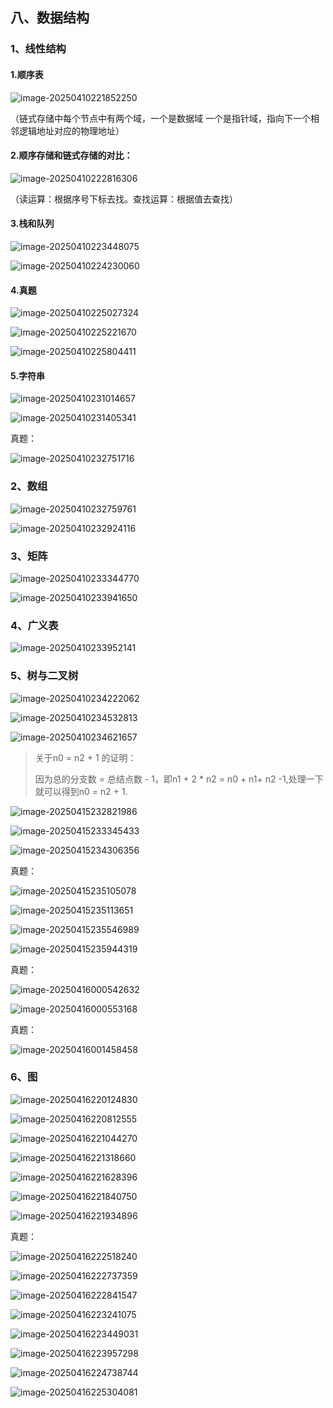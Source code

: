 ## 八、数据结构

### 1、线性结构

#### 1.顺序表

![image-20250410221852250](%E5%85%AB%E3%80%81%E6%95%B0%E6%8D%AE%E7%BB%93%E6%9E%84.assets/image-20250410221852250.png)

（链式存储中每个节点中有两个域，一个是数据域 一个是指针域，指向下一个相邻逻辑地址对应的物理地址）



#### 2.顺序存储和链式存储的对比：

![image-20250410222816306](%E5%85%AB%E3%80%81%E6%95%B0%E6%8D%AE%E7%BB%93%E6%9E%84.assets/image-20250410222816306.png)

（读运算：根据序号下标去找。查找运算：根据值去查找）



#### 3.栈和队列

![image-20250410223448075](%E5%85%AB%E3%80%81%E6%95%B0%E6%8D%AE%E7%BB%93%E6%9E%84.assets/image-20250410223448075.png)

![image-20250410224230060](%E5%85%AB%E3%80%81%E6%95%B0%E6%8D%AE%E7%BB%93%E6%9E%84.assets/image-20250410224230060.png)



#### 4.真题

![image-20250410225027324](%E5%85%AB%E3%80%81%E6%95%B0%E6%8D%AE%E7%BB%93%E6%9E%84.assets/image-20250410225027324.png)



![image-20250410225221670](%E5%85%AB%E3%80%81%E6%95%B0%E6%8D%AE%E7%BB%93%E6%9E%84.assets/image-20250410225221670.png)

![image-20250410225804411](%E5%85%AB%E3%80%81%E6%95%B0%E6%8D%AE%E7%BB%93%E6%9E%84.assets/image-20250410225804411.png)



#### 5.字符串

![image-20250410231014657](%E5%85%AB%E3%80%81%E6%95%B0%E6%8D%AE%E7%BB%93%E6%9E%84.assets/image-20250410231014657.png)

![image-20250410231405341](%E5%85%AB%E3%80%81%E6%95%B0%E6%8D%AE%E7%BB%93%E6%9E%84.assets/image-20250410231405341.png)

真题：

![image-20250410232751716](%E5%85%AB%E3%80%81%E6%95%B0%E6%8D%AE%E7%BB%93%E6%9E%84.assets/image-20250410232751716.png)





### 2、数组

![image-20250410232759761](%E5%85%AB%E3%80%81%E6%95%B0%E6%8D%AE%E7%BB%93%E6%9E%84.assets/image-20250410232759761.png)

![image-20250410232924116](%E5%85%AB%E3%80%81%E6%95%B0%E6%8D%AE%E7%BB%93%E6%9E%84.assets/image-20250410232924116.png)

### 3、矩阵

![image-20250410233344770](%E5%85%AB%E3%80%81%E6%95%B0%E6%8D%AE%E7%BB%93%E6%9E%84.assets/image-20250410233344770.png)

![image-20250410233941650](%E5%85%AB%E3%80%81%E6%95%B0%E6%8D%AE%E7%BB%93%E6%9E%84.assets/image-20250410233941650.png)

### 4、广义表

![image-20250410233952141](%E5%85%AB%E3%80%81%E6%95%B0%E6%8D%AE%E7%BB%93%E6%9E%84.assets/image-20250410233952141.png)



### 5、树与二叉树

![image-20250410234222062](%E5%85%AB%E3%80%81%E6%95%B0%E6%8D%AE%E7%BB%93%E6%9E%84.assets/image-20250410234222062.png)

![image-20250410234532813](%E5%85%AB%E3%80%81%E6%95%B0%E6%8D%AE%E7%BB%93%E6%9E%84.assets/image-20250410234532813.png)

![image-20250410234621657](%E5%85%AB%E3%80%81%E6%95%B0%E6%8D%AE%E7%BB%93%E6%9E%84.assets/image-20250410234621657.png)

>  关于n0 = n2 + 1 的证明：
>
> 因为总的分支数 = 总结点数 - 1，即n1 + 2 * n2 = n0 + n1+ n2 -1,处理一下就可以得到n0 = n2 + 1.



![image-20250415232821986](%E5%85%AB%E3%80%81%E6%95%B0%E6%8D%AE%E7%BB%93%E6%9E%84.assets/image-20250415232821986.png)



![image-20250415233345433](%E5%85%AB%E3%80%81%E6%95%B0%E6%8D%AE%E7%BB%93%E6%9E%84.assets/image-20250415233345433.png)



![image-20250415234306356](%E5%85%AB%E3%80%81%E6%95%B0%E6%8D%AE%E7%BB%93%E6%9E%84.assets/image-20250415234306356.png)



真题：

![image-20250415235105078](%E5%85%AB%E3%80%81%E6%95%B0%E6%8D%AE%E7%BB%93%E6%9E%84.assets/image-20250415235105078.png)



![image-20250415235113651](%E5%85%AB%E3%80%81%E6%95%B0%E6%8D%AE%E7%BB%93%E6%9E%84.assets/image-20250415235113651.png)



![image-20250415235546989](%E5%85%AB%E3%80%81%E6%95%B0%E6%8D%AE%E7%BB%93%E6%9E%84.assets/image-20250415235546989.png)

![image-20250415235944319](%E5%85%AB%E3%80%81%E6%95%B0%E6%8D%AE%E7%BB%93%E6%9E%84.assets/image-20250415235944319.png)

 

真题：

![image-20250416000542632](%E5%85%AB%E3%80%81%E6%95%B0%E6%8D%AE%E7%BB%93%E6%9E%84.assets/image-20250416000542632.png)



![image-20250416000553168](%E5%85%AB%E3%80%81%E6%95%B0%E6%8D%AE%E7%BB%93%E6%9E%84.assets/image-20250416000553168.png)



真题：

![image-20250416001458458](%E5%85%AB%E3%80%81%E6%95%B0%E6%8D%AE%E7%BB%93%E6%9E%84.assets/image-20250416001458458.png)



### 6、图

![image-20250416220124830](%E5%85%AB%E3%80%81%E6%95%B0%E6%8D%AE%E7%BB%93%E6%9E%84.assets/image-20250416220124830.png)

![image-20250416220812555](%E5%85%AB%E3%80%81%E6%95%B0%E6%8D%AE%E7%BB%93%E6%9E%84.assets/image-20250416220812555.png)

![image-20250416221044270](%E5%85%AB%E3%80%81%E6%95%B0%E6%8D%AE%E7%BB%93%E6%9E%84.assets/image-20250416221044270.png)

![image-20250416221318660](%E5%85%AB%E3%80%81%E6%95%B0%E6%8D%AE%E7%BB%93%E6%9E%84.assets/image-20250416221318660.png)

![image-20250416221628396](%E5%85%AB%E3%80%81%E6%95%B0%E6%8D%AE%E7%BB%93%E6%9E%84.assets/image-20250416221628396.png)

![image-20250416221840750](%E5%85%AB%E3%80%81%E6%95%B0%E6%8D%AE%E7%BB%93%E6%9E%84.assets/image-20250416221840750.png)

![image-20250416221934896](%E5%85%AB%E3%80%81%E6%95%B0%E6%8D%AE%E7%BB%93%E6%9E%84.assets/image-20250416221934896.png) 





真题：

![image-20250416222518240](%E5%85%AB%E3%80%81%E6%95%B0%E6%8D%AE%E7%BB%93%E6%9E%84.assets/image-20250416222518240.png) 

![image-20250416222737359](%E5%85%AB%E3%80%81%E6%95%B0%E6%8D%AE%E7%BB%93%E6%9E%84.assets/image-20250416222737359.png)

![image-20250416222841547](%E5%85%AB%E3%80%81%E6%95%B0%E6%8D%AE%E7%BB%93%E6%9E%84.assets/image-20250416222841547.png) 

![image-20250416223241075](%E5%85%AB%E3%80%81%E6%95%B0%E6%8D%AE%E7%BB%93%E6%9E%84.assets/image-20250416223241075.png)

![image-20250416223449031](%E5%85%AB%E3%80%81%E6%95%B0%E6%8D%AE%E7%BB%93%E6%9E%84.assets/image-20250416223449031.png)

![image-20250416223957298](%E5%85%AB%E3%80%81%E6%95%B0%E6%8D%AE%E7%BB%93%E6%9E%84.assets/image-20250416223957298.png)

![image-20250416224738744](%E5%85%AB%E3%80%81%E6%95%B0%E6%8D%AE%E7%BB%93%E6%9E%84.assets/image-20250416224738744.png)

![image-20250416225304081](%E5%85%AB%E3%80%81%E6%95%B0%E6%8D%AE%E7%BB%93%E6%9E%84.assets/image-20250416225304081.png)
